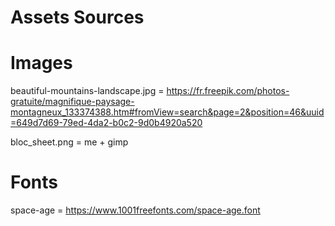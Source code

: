 # Assets Sources

# Images
beautiful-mountains-landscape.jpg = https://fr.freepik.com/photos-gratuite/magnifique-paysage-montagneux_133374388.htm#fromView=search&page=2&position=46&uuid=649d7d69-79ed-4da2-b0c2-9d0b4920a520

bloc_sheet.png = me + gimp

# Fonts

space-age = https://www.1001freefonts.com/space-age.font
